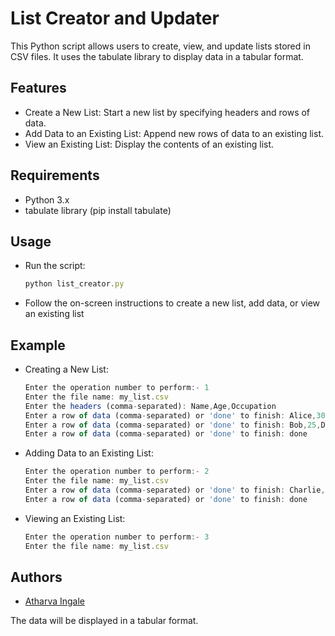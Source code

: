 
# List Creator and Updater

This Python script allows users to create, view, and update lists stored in CSV files. It uses the tabulate library to display data in a tabular format.


## Features

- Create a New List: Start a new list by specifying headers and rows of data.
- Add Data to an Existing List: Append new rows of data to an existing list.
- View an Existing List: Display the contents of an existing list.


## Requirements

- Python 3.x
- tabulate library (pip install tabulate)
## Usage
- Run the script:

    ```javascript
    python list_creator.py

    ```
    
-  Follow the on-screen instructions to create a new list, add data, or view an existing list




## Example
- Creating a New List:

    ```javascript
    Enter the operation number to perform:- 1
    Enter the file name: my_list.csv
    Enter the headers (comma-separated): Name,Age,Occupation
    Enter a row of data (comma-separated) or 'done' to finish: Alice,30,Engineer
    Enter a row of data (comma-separated) or 'done' to finish: Bob,25,Designer
    Enter a row of data (comma-separated) or 'done' to finish: done

    ```
- Adding Data to an Existing List:
    ```javascript
    Enter the operation number to perform:- 2
    Enter the file name: my_list.csv
    Enter a row of data (comma-separated) or 'done' to finish: Charlie,28,Teacher
    Enter a row of data (comma-separated) or 'done' to finish: done
    ```

- Viewing an Existing List:
    ```javascript
    Enter the operation number to perform:- 3
    Enter the file name: my_list.csv
    ```
## Authors

- [Atharva Ingale](https://github.com/Atharvingale)


The data will be displayed in a tabular format.

